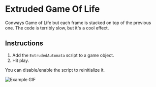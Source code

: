 # Extruded Game Of Life
Conways Game of Life but each frame is stacked on top of the previous one. The code is terribly slow, but it's a cool effect.

## Instructions
1. Add the `ExtrudedAutomata` script to a game object.
2. Hit play.

You can disable/enable the script to reinitialize it.

![Example GIF](https://imgur.com/G9b81Og.gif)
